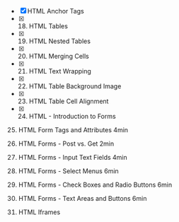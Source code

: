- [x] HTML Anchor Tags
- [x] 18. HTML Tables
- [x] 19. HTML Nested Tables
- [x] 20. HTML Merging Cells
- [x] 21. HTML Text Wrapping
- [x] 22. HTML Table Background Image
- [x] 23. HTML Table Cell Alignment
- [x] 24. HTML - Introduction to Forms


25. HTML Form Tags and Attributes
4min

26. HTML Forms - Post vs. Get
2min

27. HTML Forms - Input Text Fields
4min

28. HTML Forms - Select Menus
6min

29. HTML Forms - Check Boxes and Radio Buttons
6min

30. HTML Forms - Text Areas and Buttons
6min

31. HTML Iframes

